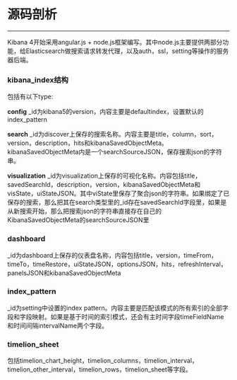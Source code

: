 # 源码剖析

------

Kibana 4开始采用angular.js + node.js框架编写。其中node.js主要提供两部分功能，给Elasticsearch做搜索请求转发代理，以及auth，ssl，setting等操作的服务器后端。


### kibana_index结构

包括有以下type:

**config**
_id为kibana5的version，内容主要是defaultindex，设置默认的index_pattern


**search**
_id为discover上保存的搜索名称。内容主要是title，column，sort，version，description，hits和kibanaSavedObjectMeta。kibanaSavedObjectMeta内是一个searchSourceJSON，保存搜索json的字符串。

**visualization**
_id为visualization上保存的可视化名称。内容包括title，savedSearchld，description，version，kibanaSavedObjectMeta和visState，uiStateJSON。其中viState里保存了聚合json的字符串。如果绑定了已保存的搜索，那么把其在search类型里的_id存在savedSearchld字段里，如果是从新搜索开始，那么把搜索json的字符串直接存在自己的KibanaSavedObjectMeta的searchSourceJSON里


### dashboard

_id为dashboard上保存的仪表盘名称，内容包括title，version，timeFrom，timeTo，timeRestore，uiStateJSON，optionsJSON，hits，refreshInterval，panelsJSON和kibanaSavedObjectMeta

### index_pattern
_id为setting中设置的index pattern。内容主要是匹配该模式的所有索引的全部字段和字段映射。如果是基于时间的索引模式，还会有主时间字段timeFieldName和时间间隔intervalName两个字段。

### timelion_sheet
包括timelion_chart_height，timelion_columns，timelion_interval，timelion_other_interval，timelion_rows，timelion_sheet等字段。

